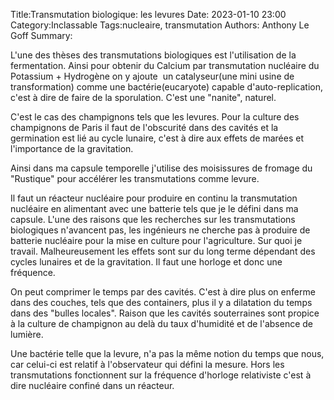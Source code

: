 ﻿Title:Transmutation biologique: les levures 
Date: 2023-01-10 23:00
Category:Inclassable
Tags:nucleaire, transmutation
Authors: Anthony Le Goff
Summary:

L'une des thèses des transmutations biologiques est l'utilisation de la fermentation. Ainsi pour obtenir du Calcium par transmutation nucléaire du Potassium + Hydrogène on y ajoute  un catalyseur(une mini usine de transformation) comme une bactérie(eucaryote) capable d'auto-replication, c'est à dire de faire de la sporulation. C'est une "nanite", naturel.  

C'est le cas des champignons tels que les levures. Pour la culture des champignons de Paris il faut de l'obscurité dans des cavités et la germination est lié au cycle lunaire, c'est à dire aux effets de marées et l'importance de la gravitation.  

Ainsi dans ma capsule temporelle j'utilise des moisissures de fromage du "Rustique" pour accélérer les transmutations comme levure.  

Il faut un réacteur nucléaire pour produire en continu la transmutation nucléaire en alimentant avec une batterie tels que je le défini dans ma capsule. L'une des raisons que les recherches sur les transmutations biologiques n'avancent pas, les ingénieurs ne cherche pas à produire de batterie nucléaire pour la mise en culture pour l'agriculture. Sur quoi je travail. Malheureusement les effets sont sur du long terme dépendant des cycles lunaires et de la gravitation. Il faut une horloge et donc une fréquence.  

On peut comprimer le temps par des cavités. C'est à dire plus on enferme dans des couches, tels que des containers, plus il y a dilatation du temps dans des "bulles locales". Raison que les cavités souterraines sont propice à la culture de champignon au delà du taux d'humidité et de l'absence de lumière.  

Une bactérie telle que la levure, n'a pas la même notion du temps que nous, car celui-ci est relatif à l'observateur qui défini la mesure. Hors les transmutations fonctionnent sur la fréquence d'horloge relativiste c'est à dire nucléaire confiné dans un réacteur.
